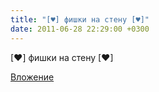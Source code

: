 ```yaml
---
title: "[♥] фишки на стену [♥]"
date: 2011-06-28 22:29:00 +0300
---
```


[♥] фишки на стену [♥]

[Вложение](https://vk.com/photo24453185_186378308)
